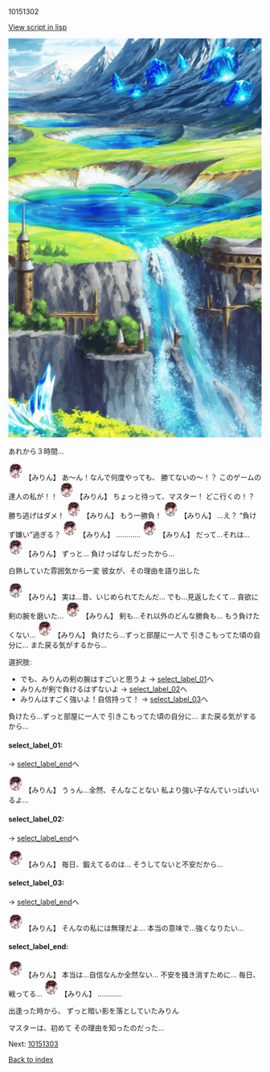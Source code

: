 10151302

[View script in lisp](../scripts/10151302.txt)

![highland.png](../images/backgrounds/highland.png)

あれから３時間…

<img src="../images/units/101511.png" alt="101511.png" height="34"/>
【みりん】
あ〜ん！なんで何度やっても、
勝てないの〜！？
このゲームの達人の私が！！

<img src="../images/units/101511.png" alt="101511.png" height="34"/>
【みりん】
ちょっと待って、マスター！
どこ行くの！？
勝ち逃げはダメ！

<img src="../images/units/101511.png" alt="101511.png" height="34"/>
【みりん】
もう一勝負！

<img src="../images/units/101511.png" alt="101511.png" height="34"/>
【みりん】
…え？
“負けず嫌い”過ぎる？

<img src="../images/units/101511.png" alt="101511.png" height="34"/>
【みりん】
…………

<img src="../images/units/101511.png" alt="101511.png" height="34"/>
【みりん】
だって…それは…

<img src="../images/units/101511.png" alt="101511.png" height="34"/>
【みりん】
ずっと…
負けっぱなしだったから…

白熱していた雰囲気から一変
彼女が、その理由を語り出した

<img src="../images/units/101511.png" alt="101511.png" height="34"/>
【みりん】
実は…昔、いじめられてたんだ…
でも…見返したくて…
貪欲に剣の腕を磨いた…

<img src="../images/units/101511.png" alt="101511.png" height="34"/>
【みりん】
剣も…それ以外のどんな勝負も…
もう負けたくない…

<img src="../images/units/101511.png" alt="101511.png" height="34"/>
【みりん】
負けたら…ずっと部屋に一人で
引きこもってた頃の自分に…
また戻る気がするから…

選択肢:
- でも、みりんの剣の腕はすごいと思うよ → [select_label_01](#select_label_01)へ
- みりんが剣で負けるはずないよ → [select_label_02](#select_label_02)へ
- みりんはすごく強いよ！自信持って！ → [select_label_03](#select_label_03)へ

負けたら…ずっと部屋に一人で
引きこもってた頃の自分に…
また戻る気がするから…

#### select_label_01:
 → [select_label_end](#select_label_end)へ

<img src="../images/units/101511.png" alt="101511.png" height="34"/>
【みりん】
うぅん…全然、そんなことない
私より強い子なんていっぱいいるよ…

#### select_label_02:
 → [select_label_end](#select_label_end)へ

<img src="../images/units/101511.png" alt="101511.png" height="34"/>
【みりん】
毎日、鍛えてるのは…
そうしてないと不安だから…

#### select_label_03:
 → [select_label_end](#select_label_end)へ

<img src="../images/units/101511.png" alt="101511.png" height="34"/>
【みりん】
そんなの私には無理だよ…
本当の意味で…強くなりたい…

#### select_label_end:

<img src="../images/units/101511.png" alt="101511.png" height="34"/>
【みりん】
本当は…自信なんか全然ない…
不安を掻き消すために…
毎日、戦ってる…

<img src="../images/units/101511.png" alt="101511.png" height="34"/>
【みりん】
…………

出逢った時から、
ずっと暗い影を落としていたみりん

マスターは、初めて
その理由を知ったのだった…

Next: [10151303](10151303.md)

[Back to index](index.md)
